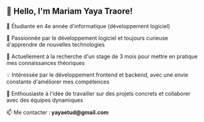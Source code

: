 ## 👋 Hello, I'm Mariam Yaya Traore!

<!--
**Mariamyaya/Mariamyaya** is a ✨ _special_ ✨ repository because its `README.md` (this file) appears on your GitHub profile.-->
<p>🔭 Étudiante en 4e année d'informatique (développement logiciel)</p>
<p>🌱 Passionnée par le développement logiciel et toujours curieuse d'apprendre de nouvelles technologies</p>
<p>🎯 Actuellement à la recherche d'un stage de 3 mois pour mettre en pratique mes connaissances théoriques</p>
<p>💡 Intéressée par le développement frontend et backend, avec une envie constante d'améliorer mes compétences</p>
<p>🚀 Enthousiaste à l'idée de travailler sur des projets concrets et collaborer avec des équipes dynamiques</p>

<p>📫 Me contacter :<b> yayaetud@gmail.com</b></b> </p>
